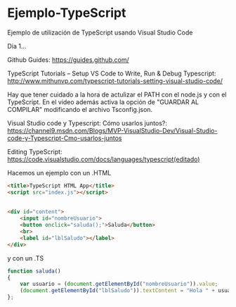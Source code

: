 # Ejemplo-TypeScript
Ejemplo de utilización de TypeScript usando Visual Studio Code

Dia 1...

Github Guides: https://guides.github.com/

TypeScript Tutorials – Setup VS Code to Write, Run & Debug Typescript: http://www.mithunvp.com/typescript-tutorials-setting-visual-studio-code/

  Hay que tener cuidado a la hora de actulizar el PATH con el node.js y con el TypeScript. En el video además activa la opción de "GUARDAR AL COMPILAR" modificando el archivo Tsconfig.json.
  


Visual Studio code y Typescript: Cómo usarlos juntos?: https://channel9.msdn.com/Blogs/MVP-VisualStudio-Dev/Visual-Studio-code-y-Typescript-Cmo-usarlos-juntos

Editing TypeScript: https://code.visualstudio.com/docs/languages/typescript(editado)

Hacemos un ejemplo con un .HTML 

```html
<title>TypeScript HTML App</title>
<script src="index.js"></script>
 
 
<div id="content">
    <input id="nombreUsuario">
    <button onclick="saluda();">Saluda</button>
    <br>
    <label id="lblSaludo"></label>
</div>
```

y con un .TS

```ts
function saluda()
{
    var usuario = (document.getElementById("nombreUsuario")).value;
    (document.getElementById("lblSaludo")).textContent = "Hola " + usuario;
};
```
